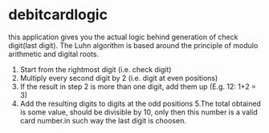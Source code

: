 # debitcardlogic
this application gives you the actual logic behind generation of check digit(last digit).
The Luhn algorithm is based around the principle of modulo arithmetic and digital roots.
1. Start from the rightmost digit (i.e. check digit)
2. Multiply every second digit by 2 (i.e. digit at even positions)
3. If the result in step 2 is more than one digit, add them up (E.g. 12: 1+2 = 3)
4. Add the resulting digits to digits at the odd positions
5.The total obtained is some value, should be divisible by 10, only then this number is a valid card number.in such way the last digit is choosen.

